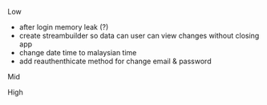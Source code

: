 Low
<!-- - activity not logged after signout -->
- after login memory leak (?)
- create streambuilder so data can user can view changes without closing app
- change date time to malaysian time
- add reauthenthicate method for change email & password

Mid


High
